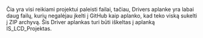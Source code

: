 Čia yra visi reikiami projektui paleisti failai, tačiau, Drivers aplanke yra labai daug failų, kurių negalėjau įkelti į GitHub kaip aplanko, kad teko viską sukelti į ZIP archyvą.
Šis Driver aplankas turi būti iškeltas į aplanką IS_LCD_Projektas.
